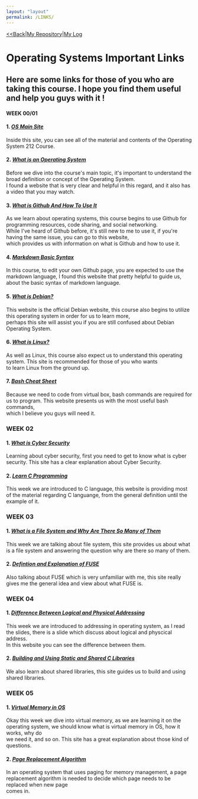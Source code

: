 ```yaml
---
layout: "layout"
permalink: /LINKS/
---
```


[<<Back](https://athaqilmakarim.github.io/os212/)|[My Repository](https://github.com/athaqilmakarim/os212)|[My Log](https://athaqilmakarim.github.io/os212/TXT/mylog.txt)
# Operating Systems Important Links
## Here are some links for those of you who are taking this course. I hope you find them useful and help you guys with it !

#### WEEK 00/01

#### 1. ***[OS Main Site](https://os.vlsm.org/)***
Inside this site, you can see all of the material and contents of the
Operating System 212 Course.

#### 2. ***[What is an Operating System](https://whatis.techtarget.com/definition/operating-system-OS)***
Before we dive into the course's main topic, it's important to understand the broad definition or concept of the Operating System.<br> 
I found a website that is very clear and helpful in this regard, and it also has a video that you may watch.

#### 3. ***[What is Github And How To Use It](https://www.simplilearn.com/tutorials/git-tutorial/what-is-github)***
As we learn about operating systems, this course begins to use Github for programming resources, code sharing, and social networking.<br>
While I've heard of Github before, it's still new to me to use it, if you're having the same issue, you can go to this website,<br>
which provides us with information on what is Github and how to use it.

#### 4. ***[Markdown Basic Syntax](https://www.markdownguide.org/basic-syntax/)***
In this course, to edit your own Github page, you are expected to use the markdown language, I found this website that pretty helpful to guide us,<br>
about the basic syntax of markdown language.

#### 5. ***[What is Debian?](https://www.debian.org/intro/about)***
This website is the official Debian website, this course also begins to utilize this operating system in order for us to learn more,<br>
perhaps this site will assist you if you are still confused about Debian Operating System.

#### 6. ***[What is Linux?](https://www.linux.com/what-is-linux/)***
As well as Linux, this course also expect us to understand this operating system. This site is recommended for those of you who wants<br>
to learn Linux from the ground up.

#### 7. ***[Bash Cheat Sheet](https://www.educative.io/blog/bash-shell-command-cheat-sheet)***
Because we need to code from virtual box, bash commands are required for us to program. This website presents us with the most useful bash commands,<br>
which I believe you guys will need it.

### WEEK 02

#### 1. ***[What is Cyber Security](https://www.kaspersky.com/resource-center/definitions/what-is-cyber-security)***
Learning about cyber security, first you need to get to know what is cyber security. This site has a clear explanation about Cyber Security.

#### 2. ***[Learn C Programming](https://www.programiz.com/c-programming)***
This week we are introduced to C language, this website is providing most of the material regarding C languange, from the general definition until the<br> example of it.

### WEEK 03

#### 1. ***[What is a File System and Why Are There So Many of Them](https://www.howtogeek.com/196051/htg-explains-what-is-a-file-system-and-why-are-there-so-many-of-them/)***
This week we are talking about file system, this site provides us about what is a file system and answering the question why are there so many of them.

#### 2. ***[Defintion and Explanation of FUSE](https://www.kernel.org/doc/html/latest/filesystems/fuse.html)***
Also talking about FUSE which is very unfamiliar with me, this site really gives me the general idea and view about what FUSE is.

### WEEK 04
#### 1. ***[Difference Between Logical and Physical Addressing](https://techdifferences.com/difference-between-logical-and-physical-address.html)***
This week we are introduced to addressing in operating system, as I read the slides, there is a slide which discuss about logical and physcical address.<br> 
In this website you can see the difference between them.

#### 2. ***[Building and Using Static and Shared C Libraries](https://docencia.ac.upc.edu/FIB/USO/Bibliografia/unix-c-libraries.html)***
We also learn about shared libraries, this site guides us to build and using shared libraries.

### WEEK 05
#### 1. ***[Virtual Memory in OS](https://www.guru99.com/virtual-memory-in-operating-system.html)***
Okay this week we dive into virtual memory, as we are learning it on the operating system, we should know what is virtual memory in OS, how it works, why do<br>
we need it, and so on. This site has a great explanation about those kind of questions.

#### 2. ***[Page Replacement Algorithm](https://www.geeksforgeeks.org/page-replacement-algorithms-in-operating-systems/)***
In an operating system that uses paging for memory management, a page replacement algorithm is needed to decide which page needs to be replaced when new page<br> comes in. 

